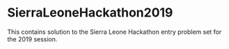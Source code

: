 # SierraLeoneHackathon2019
This contains solution to the Sierra Leone Hackathon entry problem set for the 2019 session.
